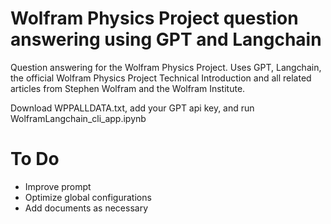 # Wolfram Physics Project question answering using GPT and Langchain
Question answering for the Wolfram Physics Project. Uses GPT, Langchain, the official Wolfram Physics Project Technical Introduction and all related articles from Stephen Wolfram and the Wolfram Institute.

Download WPPALLDATA.txt, add your GPT api key, and run WolframLangchain_cli_app.ipynb

# To Do
- Improve prompt
- Optimize global configurations
- Add documents as necessary
